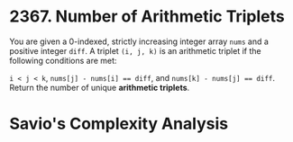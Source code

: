 # 2367. Number of Arithmetic Triplets

You are given a 0-indexed, strictly increasing integer array `nums` and a positive integer `diff`. A triplet `(i, j, k)` is an arithmetic triplet if the following conditions are met:

`i < j < k`,
`nums[j] - nums[i] == diff`, and
`nums[k] - nums[j] == diff`.
Return the number of unique **arithmetic triplets**.

# Savio's Complexity Analysis
